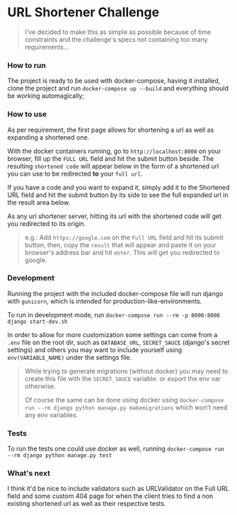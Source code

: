 # URL Shortener Challenge

> I've decided to make this as simple as possible because of time constraints
>and the challenge's specs not containing too many requirements...

### How to run
The project is ready to be used with docker-compose, having it installed, clone
the project and run `docker-compose up --build` and everything should be working
automagically;

### How to use
As per requirement, the first page allows for shortening a url as well as expanding a shortened one.

With the docker containers running, go to `http://localhost:8000` on your browser, 
fill up the `FULL URL` field and hit the submit button beside. The
resulting `shortened code` will appear below in the form of a shortened url you can use
to be redirected **to** your `full url`.

If you have a code and you want to expand it, simply add it to the Shortened URL field and hit the
submit button by its side to see the full expanded url in the result area below.

As any url shortener server, hitting its url with the shortened code will get you redirected
to its origin.
> e.g.: Add `https://google.com` on the `Full URL` field and hit its submit button, then, copy
>the `result` that will appear and paste it on your browser's address bar and hit `enter`. This
>will get you redirected to google.

### Development
Running the project with the included docker-compose file will run django with `gunicorn`, which
is intended for production-like-environments.

To run in development mode, run `docker-compose run --rm -p 8000:8000 django start-dev.sh`

In order to allow for more customization some settings can come from a `.env` file on the root dir,
such as `DATABASE_URL`, `SECRET_SAUCE` (django's secret settings) and others you may want to include
yourself using `env(VARIABLE_NAME)` under the settings file.
> While trying to generate migrations (without docker) you may need to create this file with the `SECRET_SAUCE` variable.
> or export the env var otherwise.
>
> Of course the same can be done using docker using `docker-compose run --rm django python manage.py makemigrations` which won't need any env variables.

### Tests
To run the tests one could use docker as well, running `docker-compose run --rm django python manage.py test`

### What's next
I think it'd be nice to include validators such as URLValidator on the Full URL field
and some custom 404 page for when the client tries to find a non existing shortened url as
well as their respective tests.
